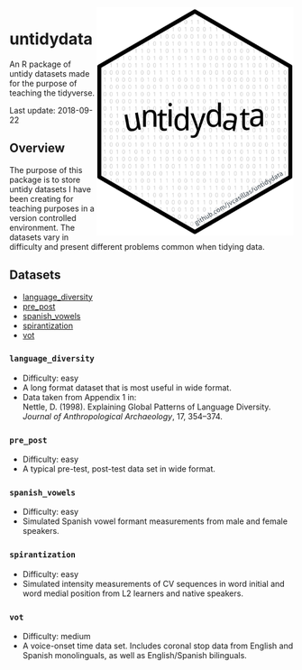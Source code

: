 
<img src='https://raw.githubusercontent.com/jvcasillas/hex_stickers/master/stickers/untidydata.png' align='right' width='350px'/>

# untidydata

An R package of untidy datasets made for the purpose of teaching the
tidyverse.

Last update: 2018-09-22

## Overview

The purpose of this package is to store untidy datasets I have been
creating for teaching purposes in a version controlled environment. The
datasets vary in difficulty and present different problems common when
tidying data.

## Datasets

  - [language\_diversity](#language_diversity)
  - [pre\_post](#pre_post)
  - [spanish\_vowels](#spanish_vowels)
  - [spirantization](#spirantization)
  - [vot](#vot)

### `language_diversity`

  - Difficulty: easy
  - A long format dataset that is most useful in wide format.
  - Data taken from Appendix 1 in:  
    Nettle, D. (1998). Explaining Global Patterns of Language Diversity.
    *Journal of Anthropological Archaeology*, 17, 354–374.

### `pre_post`

  - Difficulty: easy
  - A typical pre-test, post-test data set in wide format.

### `spanish_vowels`

  - Difficulty: easy
  - Simulated Spanish vowel formant measurements from male and female
    speakers.

### `spirantization`

  - Difficulty: easy
  - Simulated intensity measurements of CV sequences in word initial and
    word medial position from L2 learners and native speakers.

### `vot`

  - Difficulty: medium
  - A voice-onset time data set. Includes coronal stop data from English
    and Spanish monolinguals, as well as English/Spanish bilinguals.
